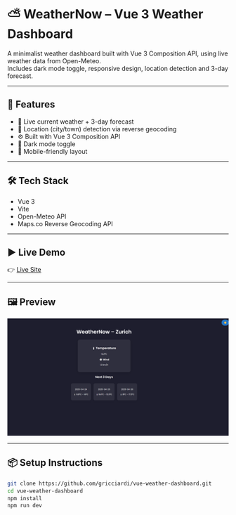 # ⛅ WeatherNow – Vue 3 Weather Dashboard

A minimalist weather dashboard built with Vue 3 Composition API, using live weather data from Open-Meteo.  
Includes dark mode toggle, responsive design, location detection and 3-day forecast.

---

## 🚀 Features

- 📡 Live current weather + 3-day forecast
- 📍 Location (city/town) detection via reverse geocoding
- ⚙️ Built with Vue 3 Composition API
- 🌙 Dark mode toggle
- 📱 Mobile-friendly layout

---

## 🛠 Tech Stack

- Vue 3
- Vite
- Open-Meteo API
- Maps.co Reverse Geocoding API

---

## ▶️ Live Demo

👉 [Live Site](https://funny-salmiakki-528b41.netlify.app)

---

## 🖼 Preview

![WeatherNow Screenshot](./weathernow.png)

---

## 📦 Setup Instructions

```bash
git clone https://github.com/gricciardi/vue-weather-dashboard.git
cd vue-weather-dashboard
npm install
npm run dev
